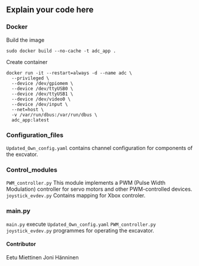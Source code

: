 ## Explain your code here


### Docker

Build the image
```
sudo docker build --no-cache -t adc_app .
```

Create container

```
docker run -it --restart=always -d --name adc \
  --privileged \
  --device /dev/gpiomem \
  --device /dev/ttyUSB0 \
  --device /dev/ttyUSB1 \
  --device /dev/video0 \
  --device /dev/input \
  --net=host \
  -v /var/run/dbus:/var/run/dbus \
  adc_app:latest
  ```


### Configuration_files

``Updated_Own_config.yaml`` contains channel configuration for components of the excvator.

### Control_modules

``PWM_controller.py`` This module implements a PWM (Pulse Width Modulation) controller for servo motors and other PWM-controlled devices.
``joystick_evdev.py`` Contains mapping for Xbox controler.
### main.py

``main.py`` execute ``Updated_Own_config.yaml`` ``PWM_controller.py`` ``joystick_evdev.py`` programmes for operating the excavator.

#### Contributor
Eetu Miettinen
Joni Hänninen
